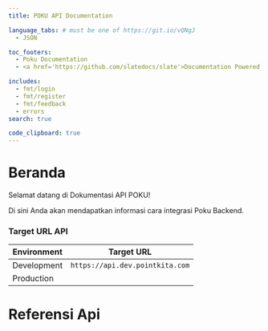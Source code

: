 ```yaml
---
title: POKU API Documentation

language_tabs: # must be one of https://git.io/vQNgJ
  - JSON

toc_footers:
  - Poku Documentation
  - <a href='https://github.com/slatedocs/slate'>Documentation Powered by Slate</a>

includes:
  - fmt/login
  - fmt/register
  - fmt/feedback
  - errors
search: true

code_clipboard: true
---
```


# Beranda

Selamat datang di Dokumentasi API POKU!

Di sini Anda akan mendapatkan informasi cara integrasi Poku Backend.
### Target URL API

Environment | Target URL
-------| ----------
Development | `https://api.dev.pointkita.com`  
Production  | 

# Referensi Api

